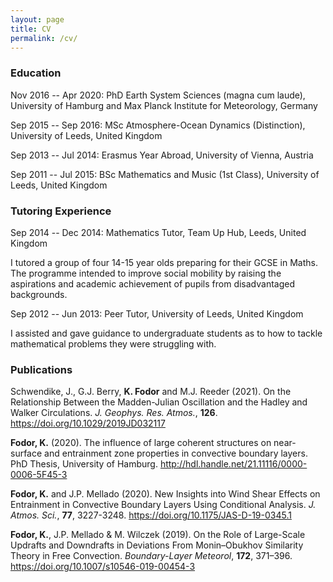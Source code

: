 ```yaml
---
layout: page
title: CV
permalink: /cv/
---
```


### Education

Nov 2016 -- Apr 2020: PhD Earth System Sciences (magna cum laude), University of Hamburg and Max Planck Institute for Meteorology, Germany

Sep 2015 -- Sep 2016: MSc Atmosphere-Ocean Dynamics (Distinction), University of Leeds, United Kingdom

Sep 2013 -- Jul 2014: Erasmus Year Abroad, University of Vienna, Austria

Sep 2011 -- Jul 2015: BSc Mathematics and Music (1st Class), University of Leeds, United Kingdom
 
### Tutoring Experience

Sep 2014 -- Dec 2014: Mathematics Tutor, Team Up Hub, Leeds, United Kingdom

I tutored a group of four 14-15 year olds preparing for their GCSE in Maths. The programme intended to improve social mobility by raising the aspirations and academic achievement of pupils from disadvantaged backgrounds.

Sep 2012 -- Jun 2013: Peer Tutor, University of Leeds, United Kingdom

I assisted and gave guidance to undergraduate students as to how to tackle mathematical problems they were struggling with.

### Publications
Schwendike, J., G.J. Berry, **K. Fodor** and M.J. Reeder (2021). On the Relationship Between the Madden-Julian Oscillation and the Hadley and Walker Circulations. *J. Geophys. Res. Atmos.*, **126**. <https://doi.org/10.1029/2019JD032117> 

**Fodor, K.** (2020). The influence of large coherent structures on near-surface and entrainment zone properties in convective boundary layers. PhD Thesis, University of Hamburg. <http://hdl.handle.net/21.11116/0000-0006-5F45-3>

**Fodor, K.** and J.P. Mellado (2020). New Insights into Wind Shear Effects on Entrainment in Convective Boundary Layers Using Conditional Analysis. *J. Atmos. Sci.*, **77**, 3227-3248. <https://doi.org/10.1175/JAS-D-19-0345.1>

**Fodor, K.**, J.P. Mellado & M. Wilczek (2019). On the Role of Large-Scale Updrafts and Downdrafts in Deviations From Monin–Obukhov Similarity Theory in Free Convection. *Boundary-Layer Meteorol*, **172**, 371–396. <https://doi.org/10.1007/s10546-019-00454-3>
